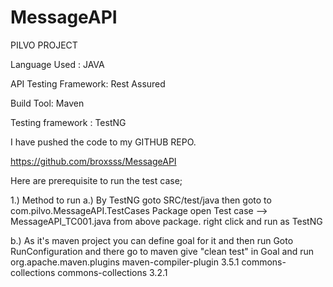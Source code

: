 # MessageAPI
PILVO PROJECT

Language Used : JAVA

API Testing Framework: Rest Assured

Build Tool: Maven

Testing framework : TestNG

I have pushed the code to my GITHUB REPO.

https://github.com/broxsss/MessageAPI

Here are prerequisite to run the test case;

 
1.) Method to run 
  a.)  By TestNG goto SRC/test/java
       then goto to com.pilvo.MessageAPI.TestCases Package
       open Test case --> MessageAPI_TC001.java   from above package.
       right click and run as TestNG
       
  b.)  As it's maven project you can define goal for it and then run
       Goto RunConfiguration and there go to maven 
       give "clean test"  in Goal and run
<dependency>
			<groupId>org.apache.maven.plugins</groupId>
			<artifactId>maven-compiler-plugin</artifactId>
			<version>3.5.1</version>
		</dependency>
		<dependency>
			<groupId>commons-collections</groupId>
			<artifactId>commons-collections</artifactId>
			<version>3.2.1</version>
		</dependency>

